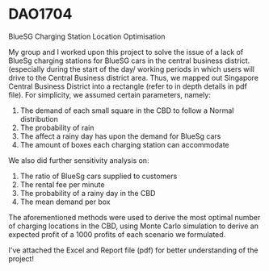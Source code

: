 # DAO1704
BlueSG Charging Station Location Optimisation

My group and I worked upon this project to solve the issue of a lack of BlueSg charging stations for BlueSG cars in the central business district. (especially during the start of the day/ working periods in which users will drive to the Central Business district area. Thus, we mapped out Singapore Central Business District into a rectangle (refer to in depth details in pdf file). 
For simplicity, we assumed certain parameters, namely:
  1. The demand of each small square in the CBD to follow a Normal distribution
  2. The probability of rain 
  3. The affect a rainy day has upon the demand for BlueSg cars
  4. The amount of boxes each charging station can accommodate

We also did further sensitivity analysis on:
  1. The ratio of BlueSg cars supplied to customers
  2. The rental fee per minute
  3. The probability of a rainy day in the CBD
  4. The mean demand per box

The aforementioned methods were used to derive the most optimal number of charging locations in the CBD, using Monte Carlo simulation to derive an expected profit of a 1000 profits of each scenario we formulated. 

I've attached the Excel and Report file (pdf) for better understanding of the project!

